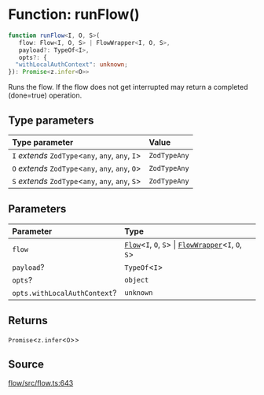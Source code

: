 # Function: runFlow()

```ts
function runFlow<I, O, S>(
   flow: Flow<I, O, S> | FlowWrapper<I, O, S>, 
   payload?: TypeOf<I>, 
   opts?: {
  "withLocalAuthContext": unknown;
}): Promise<z.infer<O>>
```

Runs the flow. If the flow does not get interrupted may return a completed (done=true) operation.

## Type parameters

| Type parameter | Value |
| :------ | :------ |
| `I` *extends* `ZodType`\<`any`, `any`, `any`, `I`\> | `ZodTypeAny` |
| `O` *extends* `ZodType`\<`any`, `any`, `any`, `O`\> | `ZodTypeAny` |
| `S` *extends* `ZodType`\<`any`, `any`, `any`, `S`\> | `ZodTypeAny` |

## Parameters

| Parameter | Type |
| :------ | :------ |
| `flow` | [`Flow`](../classes/Flow.md)\<`I`, `O`, `S`\> \| [`FlowWrapper`](../interfaces/FlowWrapper.md)\<`I`, `O`, `S`\> |
| `payload`? | `TypeOf`\<`I`\> |
| `opts`? | `object` |
| `opts.withLocalAuthContext`? | `unknown` |

## Returns

`Promise`\<`z.infer`\<`O`\>\>

## Source

[flow/src/flow.ts:643](https://github.com/firebase/genkit/blob/2b0be364306d92a8e7d13efc2da4fb04c1d21e29/js/flow/src/flow.ts#L643)

